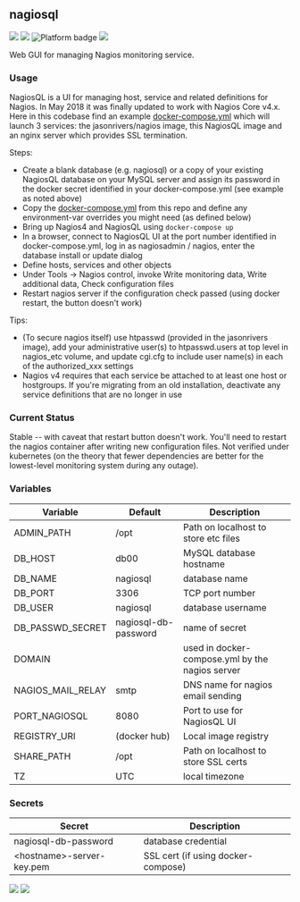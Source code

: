 ## nagiosql

[![](https://img.shields.io/docker/v/instantlinux/nagiosql?sort=date)](https://microbadger.com/images/instantlinux/nagiosql "Version badge") [![](https://images.microbadger.com/badges/image/instantlinux/nagiosql.svg)](https://microbadger.com/images/instantlinux/nagiosql "Image badge") ![](https://img.shields.io/badge/platform-amd64%20arm64%20arm%2Fv6%20arm%2Fv7-blue "Platform badge") [![](https://img.shields.io/badge/dockerfile-latest-blue)](https://gitlab.com/instantlinux/docker-tools/-/blob/master/images/nagiosql/Dockerfile "dockerfile")

Web GUI for managing Nagios monitoring service.

### Usage

NagiosQL is a UI for managing host, service and related definitions for Nagios. In May 2018 it was finally updated to work with Nagios Core v4.x. Here in this codebase find an example [docker-compose.yml](https://github.com/instantlinux/docker-tools/blob/master/images/nagiosql/docker-compose.yml) which will launch 3 services: the jasonrivers/nagios image, this NagiosQL image and an nginx server which provides SSL termination.

Steps:
* Create a blank database (e.g. nagiosql) or a copy of your existing NagiosQL database on your MySQL server and assign its password in the docker secret identified in your docker-compose.yml (see example as noted above)
* Copy the [docker-compose.yml](https://github.com/instantlinux/docker-tools/blob/master/images/nagiosql/docker-compose.yml) from this repo and define any environment-var overrides you might need (as defined below)
* Bring up Nagios4 and NagiosQL using `docker-compose up`
* In a browser, connect to NagiosQL UI at the port number identified in docker-compose.yml, log in as nagiosadmin / nagios, enter the database install or update dialog
* Define hosts, services and other objects
* Under Tools -> Nagios control, invoke Write monitoring data, Write additional data, Check configuration files
* Restart nagios server if the configuration check passed (using docker restart, the button doesn't work)

Tips:
* (To secure nagios itself) use htpasswd (provided in the jasonrivers image), add your administrative user(s) to htpasswd.users at top level in nagios_etc volume, and update cgi.cfg to include user name(s) in each of the authorized_xxx settings
* Nagios v4 requires that each service be attached to at least one host or hostgroups. If you're migrating from an old installation, deactivate any service definitions that are no longer in use

### Current Status

Stable -- with caveat that restart button doesn't work. You'll need to restart the nagios container after writing new configuration files. Not verified under kubernetes (on the theory that fewer dependencies are better for the lowest-level monitoring system during any outage).

### Variables

Variable | Default | Description |
-------- | ------- | ----------- |
ADMIN_PATH | /opt | Path on localhost to store etc files
DB_HOST | db00 | MySQL database hostname
DB_NAME | nagiosql | database name
DB_PORT | 3306 | TCP port number
DB_USER | nagiosql | database username
DB_PASSWD_SECRET | nagiosql-db-password | name of secret
DOMAIN | | used in docker-compose.yml by the nagios server
NAGIOS_MAIL_RELAY | smtp | DNS name for nagios email sending
PORT_NAGIOSQL| 8080 | Port to use for NagiosQL UI
REGISTRY_URI | (docker hub) | Local image registry
SHARE_PATH | /opt | Path on localhost to store SSL certs
TZ | UTC | local timezone

### Secrets

Secret | Description
------ | -----------
nagiosql-db-password | database credential
\<hostname>-server-key.pem | SSL cert (if using docker-compose)

[![](https://images.microbadger.com/badges/license/instantlinux/nagiosql)](https://microbadger.com/images/instantlinux/nagiosql "License badge") [![](https://img.shields.io/badge/code-sourceforge%2Fnagiosql-blue.svg)](https://sourceforge.net/projects/nagiosql/ "Code repo")
